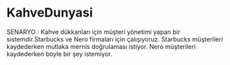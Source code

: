 # KahveDunyasi
SENARYO :
Kahve dükkanları için müşteri yönetimi yapan bir sistemdir.Starbucks ve Nero firmaları için çalışıyoruz. Starbucks müşterileri kaydederken mutlaka mernis doğrulaması istiyor. Nero müşterileri kaydederken böyle bir şey istemiyor.

